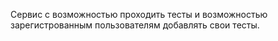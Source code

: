 Сервис с возможностью проходить тесты и возможностью зарегистрованным пользователям добавлять свои тесты.

